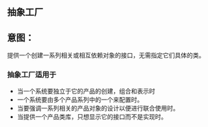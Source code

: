 ## 抽象工厂
## 意图：

 提供一个创建一系列相关或相互依赖对象的接口，无需指定它们具体的类。


### 抽象工厂适用于

* 当一个系统要独立于它的产品的创建，组合和表示时
* 一个系统要由多个产品系列中的一个来配置时。
* 当要强调一系列相关的产品对象的设计以便进行联合使用时。
* 当提供一个产品类库，只想显示它的接口而不是实现时。
